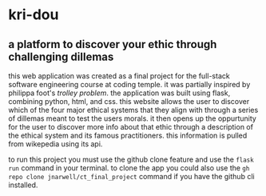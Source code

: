 # kri-dou
## a platform to discover your ethic through challenging dillemas

this web application was created as a final project for the full-stack software engineering course at coding temple. it was partially inspired by philippa foot's *trolley problem*. the application was built using flask, combining python, html, and css. this website allows the user to discover which of the four major ethical systems that they align with through a series of dillemas meant to test the users morals. it then opens up the oppurtunity for the user to discover more info about that ethic through a description of the ethical system and its famous practitioners. this information is pulled from wikepedia using its api.

to run this project you must use the github clone feature and use the `flask run` command in your terminal. to clone the app you could also use the `gh repo clone jnarwell/ct_final_project` command if you have the github cli installed.